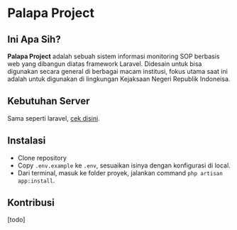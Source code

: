 # Palapa Project

## Ini Apa Sih?
**Palapa Project** adalah sebuah sistem informasi monitoring SOP berbasis web yang dibangun diatas framework Laravel. Didesain untuk bisa digunakan secara general di berbagai macam institusi, fokus utama saat ini adalah untuk digunakan di lingkungan Kejaksaan Negeri Republik Indoneisa.

## Kebutuhan Server
Sama seperti laravel, [cek disini](http://laravel.com/docs/master/installation#server-requirements).


## Instalasi

* Clone repository
* Copy `.env.example` ke `.env`, sesuaikan isinya dengan konfigurasi di local.
* Dari terminal, masuk ke folder proyek, jalankan command `php artisan app:install`.

## Kontribusi
[todo]
